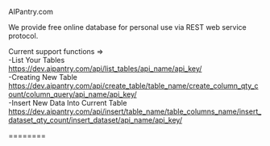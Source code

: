 AIPantry.com <br/>

We provide free online database for personal use via REST web service protocol. <br/>

Current support functions => <br/>
-List Your Tables <br/>
https://dev.aipantry.com/api/list_tables/api_name/api_key/ <br/>
-Creating New Table <br/>
https://dev.aipantry.com/api/create_table/table_name/create_column_qty_count/column_query/api_name/api_key/ <br/>
-Insert New Data Into Current Table <br/>
https://dev.aipantry.com/api/insert/table_name/table_columns_name/insert_dataset_qty_count/insert_dataset/api_name/api_key/<br/>

========
